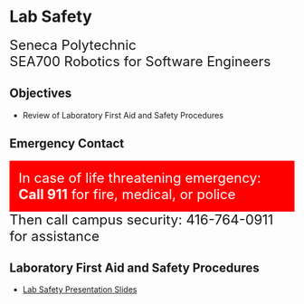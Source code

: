 # Lab Safety

<font size="5">
Seneca Polytechnic</br>
SEA700 Robotics for Software Engineers
</font>

## Objectives
- Review of Laboratory First Aid and Safety Procedures

## Emergency Contact

<div style="padding: 15px; border: 1px solid red; background-color: red; color: white;"><font size="5">In case of life threatening emergency:</br>
<strong>Call 911</strong> for fire, medical, or police</font></div>

<font size="5">
Then call campus security: 416-764-0911 for assistance
</font>

## Laboratory First Aid and Safety Procedures

- [Lab Safety Presentation Slides](safety-SES250-Lab-Safety-RevB.pdf)